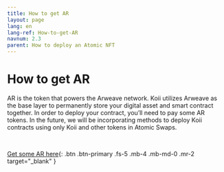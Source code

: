 ```yaml
---
title: How to get AR
layout: page
lang: en
lang-ref: How-to-get-AR
navnum: 2.3
parent: How to deploy an Atomic NFT
---
```


# How to get AR

AR is the token that powers the Arweave network. Koii utilizes Arweave as the base layer to permanently store your digital asset and smart contract together. In order to deploy your contract, you’ll need to pay some AR tokens. In the future, we will be incorporating methods to deploy Koii contracts using only Koii and other tokens in Atomic Swaps.

<br>

[Get some AR here](https://koi.rocks/faucet){: .btn .btn-primary .fs-5 .mb-4 .mb-md-0 .mr-2 target="\_blank" }
